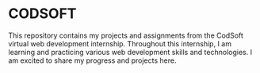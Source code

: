 # CODSOFT
This repository contains my projects and assignments from the CodSoft virtual web development internship. Throughout this internship, I am learning and practicing various web development skills and technologies. I am excited to share my progress and projects here.
